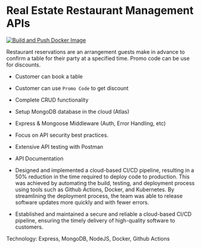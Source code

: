 # Real Estate Restaurant Management APIs

[![Build and Push Docker Image](https://github.com/hossainchisty/Real-Estate-Restaurant-Management/actions/workflows/docker.yml/badge.svg?branch=master&event=push)](https://github.com/hossainchisty/Real-Estate-Restaurant-Management/actions/workflows/docker.yml)

Restaurant reservations are an arrangement guests make in advance to confirm a table for their party at a specified time. Promo code can be use for discounts.

- Customer can book a table

- Customer can use `Promo Code` to get discount

- Complete CRUD functionality

- Setup MongoDB database in the cloud (Atlas)

- Express & Mongoose Middleware (Auth, Error Handling, etc)

- Focus on API security best practices.

- Extensive API testing with Postman

- API Documentation

- Designed and implemented a cloud-based CI/CD pipeline, resulting in a 50% reduction in the time required to deploy code to production. This was achieved by automating the build, testing, and deployment process using tools such as Github Actions, Docker, and Kubernetes. By streamlining the deployment process, the team was able to release software updates more quickly and with fewer errors.

- Established and maintained a secure and reliable a cloud-based CI/CD pipeline, ensuring the timely delivery of high-quality software to customers.

Technology: Express, MongoDB, NodeJS, Docker, Github Actions
